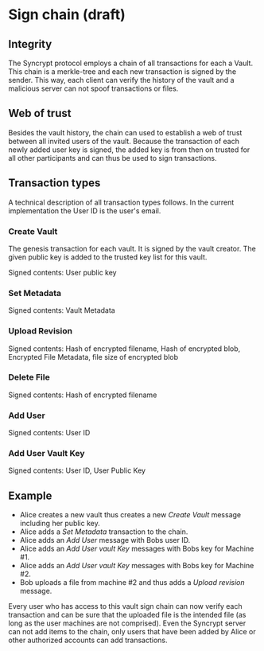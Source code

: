 # Sign chain (draft)

## Integrity

The Syncrypt protocol employs a chain of all transactions for each a Vault. This chain is a
merkle-tree and each new transaction is signed by the sender. This way, each client can verify
the history of the vault and a malicious server can not spoof transactions or files.

## Web of trust

Besides the vault history, the chain can used to establish a web of trust between all invited
users of the vault. Because the transaction of each newly added user key is signed, the added key
is from then on trusted for all other participants and can thus be used to sign transactions.

## Transaction types

A technical description of all transaction types follows. In the current implementation the User ID
is the user's email.

### Create Vault

The genesis transaction for each vault. It is signed by the vault creator. The given public key is
added to the trusted key list for this vault.

Signed contents: User public key

### Set Metadata

Signed contents: Vault Metadata

### Upload Revision

Signed contents: Hash of encrypted filename, Hash of encrypted blob, Encrypted File Metadata, file size of
encrypted blob

### Delete File

Signed contents: Hash of encrypted filename

### Add User

Signed contents: User ID

### Add User Vault Key

Signed contents: User ID, User Public Key

## Example

* Alice creates a new vault thus creates a new *Create Vault* message including her public key.
* Alice adds a *Set Metadata* transaction to the chain.
* Alice adds an *Add User* message with Bobs user ID.
* Alice adds an *Add User vault Key* messages with Bobs key for Machine #1.
* Alice adds an *Add User vault Key* messages with Bobs key for Machine #2.
* Bob uploads a file from machine #2 and thus adds a *Upload revision* message.

Every user who has access to this vault sign chain can now verify each transaction and can be sure
that the uploaded file is the intended file (as long as the user machines are not comprised). Even
the Syncrypt server can not add items to the chain, only users that have been added by Alice or
other authorized accounts can add transactions.

